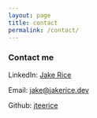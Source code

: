 ```yaml
---
layout: page
title: contact
permalink: /contact/
---
```


### Contact me

LinkedIn: [Jake Rice](https://www.linkedin.com/in/jake-t-rice/)

Email: [jake@jakerice.dev](mailto:jake@jakerice.dev)

Github: [jteerice](https://github.com/jteerice)
